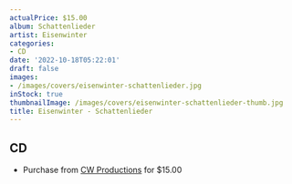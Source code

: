 ```yaml
---
actualPrice: $15.00
album: Schattenlieder
artist: Eisenwinter
categories:
- CD
date: '2022-10-18T05:22:01'
draft: false
images:
- /images/covers/eisenwinter-schattenlieder.jpg
inStock: true
thumbnailImage: /images/covers/eisenwinter-schattenlieder-thumb.jpg
title: Eisenwinter - Schattenlieder
---
```


## CD
* Purchase from [CW Productions](https://shop.cwproductions.net/products/eisenwinter-schattenlieder-cd) for $15.00

